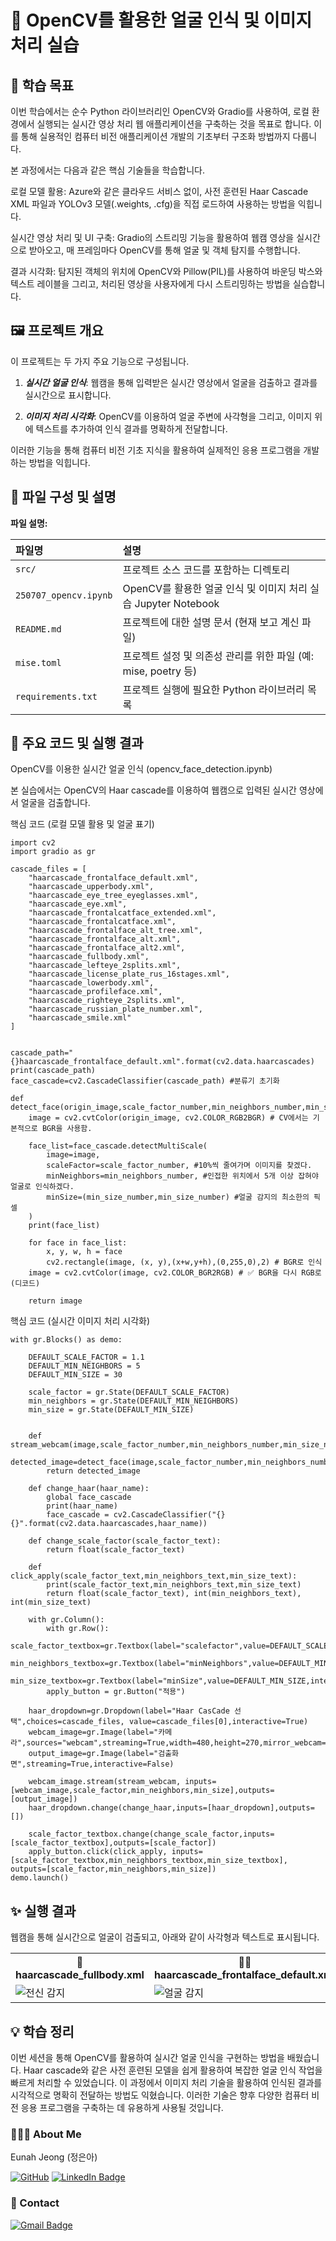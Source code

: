 # 📂 OpenCV를 활용한 얼굴 인식 및 이미지 처리 실습
## 📝 학습 목표

이번 학습에서는 순수 Python 라이브러리인 OpenCV와 Gradio를 사용하여, 로컬 환경에서 실행되는 실시간 영상 처리 웹 애플리케이션을 구축하는 것을 목표로 합니다. 이를 통해 실용적인 컴퓨터 비전 애플리케이션 개발의 기초부터 구조화 방법까지 다룹니다.

본 과정에서는 다음과 같은 핵심 기술들을 학습합니다.

로컬 모델 활용: Azure와 같은 클라우드 서비스 없이, 사전 훈련된 Haar Cascade XML 파일과 YOLOv3 모델(.weights, .cfg)을 직접 로드하여 사용하는 방법을 익힙니다.

실시간 영상 처리 및 UI 구축: Gradio의 스트리밍 기능을 활용하여 웹캠 영상을 실시간으로 받아오고, 매 프레임마다 OpenCV를 통해 얼굴 및 객체 탐지를 수행합니다.

결과 시각화: 탐지된 객체의 위치에 OpenCV와 Pillow(PIL)를 사용하여 바운딩 박스와 텍스트 레이블을 그리고, 처리된 영상을 사용자에게 다시 스트리밍하는 방법을 실습합니다.

## 🖼️ 프로젝트 개요
이 프로젝트는 두 가지 주요 기능으로 구성됩니다.

1. ***실시간 얼굴 인식***: 웹캠을 통해 입력받은 실시간 영상에서 얼굴을 검출하고 결과를 실시간으로 표시합니다.

2. ***이미지 처리 시각화***: OpenCV를 이용하여 얼굴 주변에 사각형을 그리고, 이미지 위에 텍스트를 추가하여 인식 결과를 명확하게 전달합니다.

이러한 기능을 통해 컴퓨터 비전 기초 지식을 활용하여 실제적인 응용 프로그램을 개발하는 방법을 익힙니다.

## 📁 파일 구성 및 설명
**파일 설명:**

| 파일명                | 설명                                                        |
| :-------------------- | :---------------------------------------------------------- |
| `src/`                | 프로젝트 소스 코드를 포함하는 디렉토리                     |
| `250707_opencv.ipynb` | OpenCV를 활용한 얼굴 인식 및 이미지 처리 실습 Jupyter Notebook |
| `README.md`           | 프로젝트에 대한 설명 문서 (현재 보고 계신 파일)           |
| `mise.toml`           | 프로젝트 설정 및 의존성 관리를 위한 파일 (예: mise, poetry 등) |
| `requirements.txt`    | 프로젝트 실행에 필요한 Python 라이브러리 목록              |



## 🚀 주요 코드 및 실행 결과
OpenCV를 이용한 실시간 얼굴 인식 (opencv_face_detection.ipynb)

본 실습에서는 OpenCV의 Haar cascade를 이용하여 웹캠으로 입력된 실시간 영상에서 얼굴을 검출합니다.

핵심 코드 (로컬 모델 활용 및 얼굴 표기)
```
import cv2
import gradio as gr

cascade_files = [  
    "haarcascade_frontalface_default.xml",
    "haarcascade_upperbody.xml",  
    "haarcascade_eye_tree_eyeglasses.xml",  
    "haarcascade_eye.xml",  
    "haarcascade_frontalcatface_extended.xml",  
    "haarcascade_frontalcatface.xml",  
    "haarcascade_frontalface_alt_tree.xml",  
    "haarcascade_frontalface_alt.xml",  
    "haarcascade_frontalface_alt2.xml",    
    "haarcascade_fullbody.xml",  
    "haarcascade_lefteye_2splits.xml",  
    "haarcascade_license_plate_rus_16stages.xml",  
    "haarcascade_lowerbody.xml",  
    "haarcascade_profileface.xml",  
    "haarcascade_righteye_2splits.xml",  
    "haarcascade_russian_plate_number.xml",  
    "haarcascade_smile.xml"  
]  


cascade_path="{}haarcascade_frontalface_default.xml".format(cv2.data.haarcascades)
print(cascade_path)
face_cascade=cv2.CascadeClassifier(cascade_path) #분류기 초기화

def detect_face(origin_image,scale_factor_number,min_neighbors_number,min_size_number):
    image = cv2.cvtColor(origin_image, cv2.COLOR_RGB2BGR) # CV에서는 기본적으로 BGR을 사용함.

    face_list=face_cascade.detectMultiScale(
        image=image,
        scaleFactor=scale_factor_number, #10%씩 줄여가며 이미지를 찾겠다.
        minNeighbors=min_neighbors_number, #인접한 위치에서 5개 이상 잡혀야 얼굴로 인식하겠다.
        minSize=(min_size_number,min_size_number) #얼굴 감지의 최소한의 픽셀
    )
    print(face_list)

    for face in face_list:
        x, y, w, h = face
        cv2.rectangle(image, (x, y),(x+w,y+h),(0,255,0),2) # BGR로 인식
    image = cv2.cvtColor(image, cv2.COLOR_BGR2RGB) # ✅ BGR을 다시 RGB로 (디코드)

    return image
```
핵심 코드 (실시간 이미지 처리 시각화)
```
with gr.Blocks() as demo:

    DEFAULT_SCALE_FACTOR = 1.1
    DEFAULT_MIN_NEIGHBORS = 5
    DEFAULT_MIN_SIZE = 30 

    scale_factor = gr.State(DEFAULT_SCALE_FACTOR) 
    min_neighbors = gr.State(DEFAULT_MIN_NEIGHBORS)
    min_size = gr.State(DEFAULT_MIN_SIZE)


    def stream_webcam(image,scale_factor_number,min_neighbors_number,min_size_number):
        detected_image=detect_face(image,scale_factor_number,min_neighbors_number,min_size_number)
        return detected_image
    
    def change_haar(haar_name):
        global face_cascade 
        print(haar_name)
        face_cascade = cv2.CascadeClassifier("{}{}".format(cv2.data.haarcascades,haar_name))

    def change_scale_factor(scale_factor_text):
        return float(scale_factor_text)
    
    def click_apply(scale_factor_text,min_neighbors_text,min_size_text):
        print(scale_factor_text,min_neighbors_text,min_size_text)
        return float(scale_factor_text), int(min_neighbors_text), int(min_size_text)
        
    with gr.Column():
        with gr.Row():
            scale_factor_textbox=gr.Textbox(label="scalefactor",value=DEFAULT_SCALE_FACTOR,interactive=True)
            min_neighbors_textbox=gr.Textbox(label="minNeighbors",value=DEFAULT_MIN_NEIGHBORS,interactive=True)
            min_size_textbox=gr.Textbox(label="minSize",value=DEFAULT_MIN_SIZE,interactive=True)
        apply_button = gr.Button("적용")    

    haar_dropdown=gr.Dropdown(label="Haar CasCade 선택",choices=cascade_files, value=cascade_files[0],interactive=True)
    webcam_image=gr.Image(label="카메라",sources="webcam",streaming=True,width=480,height=270,mirror_webcam=False)
    output_image=gr.Image(label="검출화면",streaming=True,interactive=False)

    webcam_image.stream(stream_webcam, inputs=[webcam_image,scale_factor,min_neighbors,min_size],outputs=[output_image])
    haar_dropdown.change(change_haar,inputs=[haar_dropdown],outputs=[])

    scale_factor_textbox.change(change_scale_factor,inputs=[scale_factor_textbox],outputs=[scale_factor])
    apply_button.click(click_apply, inputs=[scale_factor_textbox,min_neighbors_textbox,min_size_textbox], outputs=[scale_factor,min_neighbors,min_size])
demo.launch()
```

## ✨ 실행 결과

웹캠을 통해 실시간으로 얼굴이 검출되고, 아래와 같이 사각형과 텍스트로 표시됩니다.

<table>
    <tr>
        <th>👤 haarcascade_fullbody.xml</th>
        <th>🧑‍💻 haarcascade_frontalface_default.xml</th>
    </tr>
    <tr>
        <td><img src="result/haarcascade_fullbody.webp" alt="전신 감지"></td>
        <td><img src="result/haarcascade_frontalface_default.webp" alt="얼굴 감지"></td>
    </tr>
</table>


## 💡 학습 정리

이번 세션을 통해 OpenCV를 활용하여 실시간 얼굴 인식을 구현하는 방법을 배웠습니다. Haar cascade와 같은 사전 훈련된 모델을 쉽게 활용하여 복잡한 얼굴 인식 작업을 빠르게 처리할 수 있었습니다. 이 과정에서 이미지 처리 기술을 활용하여 인식된 결과를 시각적으로 명확히 전달하는 방법도 익혔습니다. 이러한 기술은 향후 다양한 컴퓨터 비전 응용 프로그램을 구축하는 데 유용하게 사용될 것입니다.



###  🙆🏻‍♀️ About Me

Eunah Jeong (정은아)

[![GitHub](https://badgen.net/badge/icon/github%20Eunah?icon=github&label)](https://github.com/Jelly1104/microsoft-ai-school07) [![LinkedIn Badge](http://img.shields.io/badge/-LinkedIn-0072b1?style=flat&logo=linkedin&link=https://www.linkedin.com/in/eunah-jeong-02115b24b/)](https://www.linkedin.com/in/eunah-jeong-02115b24b/)

### 💌 Contact
[![Gmail Badge](https://img.shields.io/badge/Gmail-EA4335?style=flat-square&logo=Gmail&logoColor=white)](sina911104@gmail.com)
